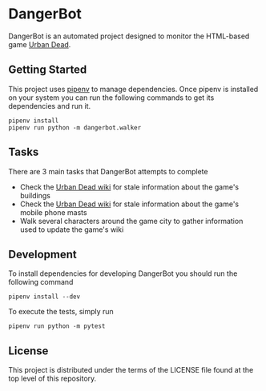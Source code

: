 # DangerBot

DangerBot is an automated project designed to monitor the HTML-based game [Urban Dead][urban-dead-home].

## Getting Started

This project uses [pipenv][pipenv-docs] to manage dependencies. Once pipenv is
installed on your system you can run the following commands to get its dependencies and run it.

```shell
pipenv install
pipenv run python -m dangerbot.walker
```

## Tasks

There are 3 main tasks that DangerBot attempts to complete
* Check the [Urban Dead wiki][urban-dead-wiki] for stale information about the game's buildings
* Check the [Urban Dead wiki][urban-dead-wiki] for stale information about the game's mobile phone masts
* Walk several characters around the game city to gather information used to update the game's wiki

## Development

To install dependencies for developing DangerBot you should run the following command

```shell
pipenv install --dev
```

To execute the tests, simply run

```shell
pipenv run python -m pytest
```

## License

This project is distributed under the terms of the LICENSE file found at the top level of this repository.


[urban-dead-home]: http://urbandead.com
[urban-dead-wiki]: http://wiki.urbandead.com/index.php/Main_Page
[pipenv-docs]: https://pipenv.readthedocs.io/en/latest/
